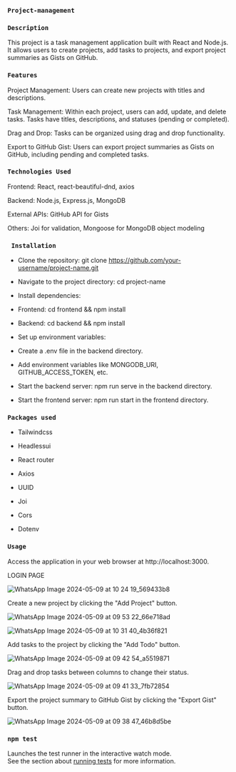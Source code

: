 ### `Project-management`

### `Description`
This project is a task management application built with React and Node.js. It allows users to create projects, add tasks to projects, and export project summaries as Gists on GitHub.

### `Features`
Project Management: Users can create new projects with titles and descriptions.

Task Management: Within each project, users can add, update, and delete tasks. Tasks have titles, descriptions, and statuses (pending or completed).

Drag and Drop: Tasks can be organized using drag and drop functionality.

Export to GitHub Gist: Users can export project summaries as Gists on GitHub, including pending and completed tasks.

### `Technologies Used`

Frontend: React, react-beautiful-dnd, axios

Backend: Node.js, Express.js, MongoDB

External APIs: GitHub API for Gists

Others: Joi for validation, Mongoose for MongoDB object modeling


### ` Installation`

- Clone the repository: git clone https://github.com/your-username/project-name.git

- Navigate to the project directory: cd project-name

- Install dependencies:

- Frontend: cd frontend && npm install

- Backend: cd backend && npm install

- Set up environment variables:

- Create a .env file in the backend directory.

- Add environment variables like MONGODB_URI, GITHUB_ACCESS_TOKEN, etc.

- Start the backend server: npm run serve in the backend directory.

- Start the frontend server: npm run start in the frontend directory.


###  `Packages used`
- Tailwindcss

- Headlessui

- React router

- Axios

- UUID

- Joi

- Cors

- Dotenv

### `Usage`
Access the application in your web browser at http://localhost:3000.

LOGIN PAGE

![WhatsApp Image 2024-05-09 at 10 24 19_569433b8](https://github.com/sona1237/project-management-task/assets/146066244/2579a436-bd09-4bf7-8129-a0a67a91d7af)

Create a new project by clicking the "Add Project" button.

![WhatsApp Image 2024-05-09 at 09 53 22_66e718ad](https://github.com/sona1237/project-management-task/assets/146066244/5d1d3d11-08a7-4342-a2a5-8bbbcb07e61f)


![WhatsApp Image 2024-05-09 at 10 31 40_4b36f821](https://github.com/sona1237/project-management-task/assets/146066244/50326010-73ac-428f-9db6-1c86dcaceed6)


Add tasks to the project by clicking the "Add Todo" button.

![WhatsApp Image 2024-05-09 at 09 42 54_a5519871](https://github.com/sona1237/project-management-task/assets/146066244/913beea9-aedf-4a8d-aa3e-8ba5ad34c8b6)

Drag and drop tasks between columns to change their status.

![WhatsApp Image 2024-05-09 at 09 41 33_7fb72854](https://github.com/sona1237/project-management-task/assets/146066244/1ae04153-a8a4-48b9-9cf3-ad91ea5ea04c)

Export the project summary to GitHub Gist by clicking the "Export Gist" button.


![WhatsApp Image 2024-05-09 at 09 38 47_46b8d5be](https://github.com/sona1237/project-management-task/assets/146066244/cb17bf7e-9354-450d-9827-5ebd021755ca)

### `npm test`

Launches the test runner in the interactive watch mode.\
See the section about [running tests](https://facebook.github.io/create-react-app/docs/running-tests) for more information.




